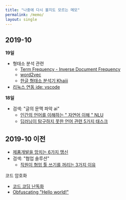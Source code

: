 ```yaml
---
title: "나중에 다시 볼지도 모르는 메모"
permalink: /memo/
layout: single
---
```


## 2019-10

**19일**

* 형태소 분석 관련
  * [Term Frequency - Inverse Document Frequency]( https://www.google.com/search?newwindow=1&sxsrf=ACYBGNTvFxSrBpywLzowhucSVDTHErb3_Q%3A1571484721127&ei=MfSqXdy1B5aOr7wP0eOWuAU&q=tfidf&oq=tfidf&gs_l=psy-ab.3..0l8j0i10j0.11664600.11840668..11841297...1.0..0.125.714.0j6......0....1..gws-wiz.....6..0i131j35i362i39j35i39.3Uc_e1aSZg0&ved=0ahUKEwicksrknKjlAhUWx4sBHdGxBVcQ4dUDCAs&uact=5 )
  * [word2vec]( https://www.google.com/search?newwindow=1&sxsrf=ACYBGNQwSAIRPxQzt-roBHgWYKgRWjZZdw%3A1571610309689&ei=xd6sXbHTKayXr7wPofq_0Ao&q=word2vec&oq=word2vec&gs_l=psy-ab.3..35i39j0l9.17730.18924..19320...0.2..0.127.814.0j7......0....1..gws-wiz.......0i71j0i8i30j0i5i30j0i8i10i30j0i30.JSf7PX474Qk&ved=0ahUKEwjxye_R8KvlAhWsy4sBHSH9D6oQ4dUDCAs&uact=5 )
  * [한글 형태소 분석기 Khaiii]( https://github.com/kakao/khaiii )
* [리눅스 연동 ide: vscode]( https://code.visualstudio.com/docs/setup/linux )



**18일**

* 검색: "글의 문맥 파악 ai"
  * [인간의 언어를 이해하는 " 자연어 이해 " NLU]( https://m.blog.naver.com/PostView.nhn?blogId=sundooedu&logNo=221239189527&proxyReferer=https%3A%2F%2Fwww.google.com%2F )
  * [딥러닝이 탐구하지 못한 언어 관련 5가지 태스크]( https://www.kakaobrain.com/blog/36 )



## 2019-10 이전

* [제품개발을 망치는 6가지 맹신]( http://www.hbrkorea.com/magazine/article/view/1_1/article_no/173 )
* 검색: "협업 솔루션"
  * [직원이 협업 툴 쓰기를 꺼리는 3가지 이유]( http://www.ciokorea.com/news/32593 )



코드 암호화

* [코드 코딩 난독화]( https://www.stechstar.com/user/zbxe/index.php?mid=digital_security&document_srl=44722 )
* [Obfuscating "Hello world!"]( https://benkurtovic.com/2014/06/01/obfuscating-hello-world.html )

